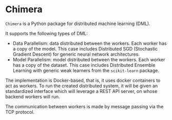 # Chimera
`Chimera` is a Python package for distributed machine learning (DML).

It supports the following types of DML:

- Data Parallelism: data distributed between the workers. Each worker has a copy of the model. This case includes Distributed SGD (Stochastic Gradient Descent) for generic neural network architectures.
- Model Parallelism: model distributed between the workers. Each worker has a copy of the dataset. This case includes Distributed Ensemble Learning with generic weak learners from the `scikit-learn` package.

The implementation is Docker-based, that is, it uses docker containers to act as workers. To run the created distributed system, it will be given an standardized interface which will leverage a REST API server, on whose backend workers will run.

The communication between workers is made by message passing via the TCP protocol.
